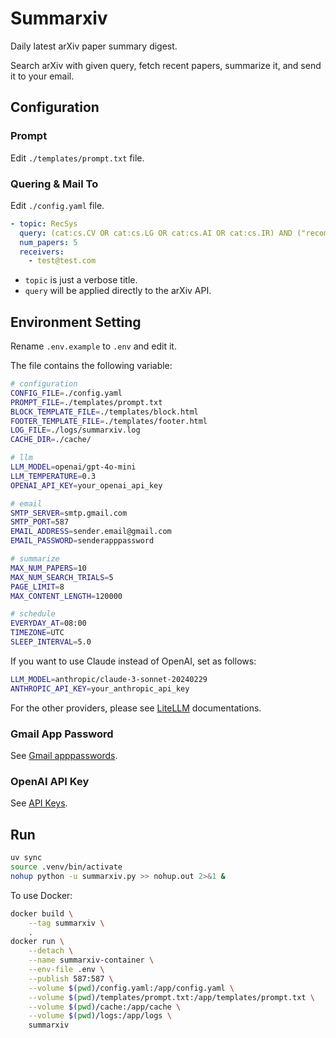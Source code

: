 # Summarxiv

Daily latest arXiv paper summary digest.

Search arXiv with given query, fetch recent papers, summarize it, and send it to your email.

## Configuration

### Prompt

Edit `./templates/prompt.txt` file.

### Quering & Mail To

Edit `./config.yaml` file.

```yaml
- topic: RecSys
  query: (cat:cs.CV OR cat:cs.LG OR cat:cs.AI OR cat:cs.IR) AND ("recommendation" OR "recommender")
  num_papers: 5
  receivers:
    - test@test.com
```

* `topic` is just a verbose title.
* `query` will be applied directly to the arXiv API.

## Environment Setting

Rename `.env.example` to `.env` and edit it.

The file contains the following variable:

```bash
# configuration
CONFIG_FILE=./config.yaml
PROMPT_FILE=./templates/prompt.txt
BLOCK_TEMPLATE_FILE=./templates/block.html
FOOTER_TEMPLATE_FILE=./templates/footer.html
LOG_FILE=./logs/summarxiv.log
CACHE_DIR=./cache/

# llm
LLM_MODEL=openai/gpt-4o-mini
LLM_TEMPERATURE=0.3
OPENAI_API_KEY=your_openai_api_key

# email
SMTP_SERVER=smtp.gmail.com
SMTP_PORT=587
EMAIL_ADDRESS=sender.email@gmail.com
EMAIL_PASSWORD=senderapppassword

# summarize
MAX_NUM_PAPERS=10
MAX_NUM_SEARCH_TRIALS=5
PAGE_LIMIT=8
MAX_CONTENT_LENGTH=120000

# schedule
EVERYDAY_AT=08:00
TIMEZONE=UTC
SLEEP_INTERVAL=5.0
```

If you want to use Claude instead of OpenAI, set as follows:

```bash
LLM_MODEL=anthropic/claude-3-sonnet-20240229
ANTHROPIC_API_KEY=your_anthropic_api_key
```

For the other providers, please see [LiteLLM](https://docs.litellm.ai/docs/#litellm-python-sdk) documentations.

### Gmail App Password

See [Gmail apppasswords](https://myaccount.google.com/apppasswords).

### OpenAI API Key

See [API Keys](https://platform.openai.com/api-keys).

## Run

```bash
uv sync
source .venv/bin/activate
nohup python -u summarxiv.py >> nohup.out 2>&1 &
```

To use Docker:

```bash
docker build \
    --tag summarxiv \
    .
docker run \
    --detach \
    --name summarxiv-container \
    --env-file .env \
    --publish 587:587 \
    --volume $(pwd)/config.yaml:/app/config.yaml \
    --volume $(pwd)/templates/prompt.txt:/app/templates/prompt.txt \
    --volume $(pwd)/cache:/app/cache \
    --volume $(pwd)/logs:/app/logs \
    summarxiv
```
